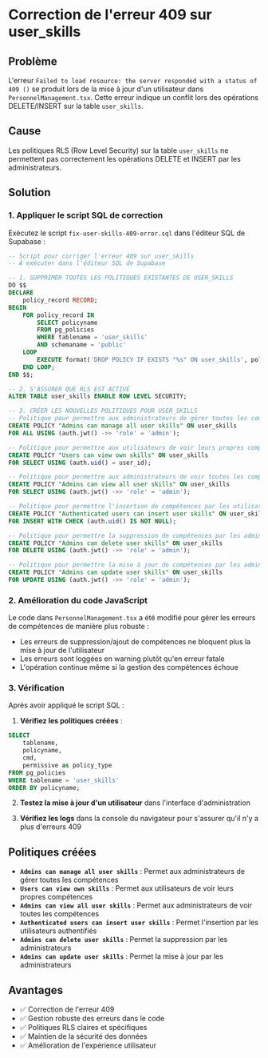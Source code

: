 # Correction de l'erreur 409 sur user_skills

## Problème
L'erreur `Failed to load resource: the server responded with a status of 409 ()` se produit lors de la mise à jour d'un utilisateur dans `PersonnelManagement.tsx`. Cette erreur indique un conflit lors des opérations DELETE/INSERT sur la table `user_skills`.

## Cause
Les politiques RLS (Row Level Security) sur la table `user_skills` ne permettent pas correctement les opérations DELETE et INSERT par les administrateurs.

## Solution

### 1. Appliquer le script SQL de correction

Exécutez le script `fix-user-skills-409-error.sql` dans l'éditeur SQL de Supabase :

```sql
-- Script pour corriger l'erreur 409 sur user_skills
-- À exécuter dans l'éditeur SQL de Supabase

-- 1. SUPPRIMER TOUTES LES POLITIQUES EXISTANTES DE USER_SKILLS
DO $$
DECLARE
    policy_record RECORD;
BEGIN
    FOR policy_record IN 
        SELECT policyname 
        FROM pg_policies 
        WHERE tablename = 'user_skills' 
        AND schemaname = 'public'
    LOOP
        EXECUTE format('DROP POLICY IF EXISTS "%s" ON user_skills', policy_record.policyname);
    END LOOP;
END $$;

-- 2. S'ASSURER QUE RLS EST ACTIVÉ
ALTER TABLE user_skills ENABLE ROW LEVEL SECURITY;

-- 3. CRÉER LES NOUVELLES POLITIQUES POUR USER_SKILLS
-- Politique pour permettre aux administrateurs de gérer toutes les compétences utilisateur
CREATE POLICY "Admins can manage all user skills" ON user_skills 
FOR ALL USING (auth.jwt() ->> 'role' = 'admin');

-- Politique pour permettre aux utilisateurs de voir leurs propres compétences
CREATE POLICY "Users can view own skills" ON user_skills 
FOR SELECT USING (auth.uid() = user_id);

-- Politique pour permettre aux administrateurs de voir toutes les compétences
CREATE POLICY "Admins can view all user skills" ON user_skills 
FOR SELECT USING (auth.jwt() ->> 'role' = 'admin');

-- Politique pour permettre l'insertion de compétences par les utilisateurs authentifiés
CREATE POLICY "Authenticated users can insert user skills" ON user_skills 
FOR INSERT WITH CHECK (auth.uid() IS NOT NULL);

-- Politique pour permettre la suppression de compétences par les administrateurs
CREATE POLICY "Admins can delete user skills" ON user_skills 
FOR DELETE USING (auth.jwt() ->> 'role' = 'admin');

-- Politique pour permettre la mise à jour de compétences par les administrateurs
CREATE POLICY "Admins can update user skills" ON user_skills 
FOR UPDATE USING (auth.jwt() ->> 'role' = 'admin');
```

### 2. Amélioration du code JavaScript

Le code dans `PersonnelManagement.tsx` a été modifié pour gérer les erreurs de compétences de manière plus robuste :

- Les erreurs de suppression/ajout de compétences ne bloquent plus la mise à jour de l'utilisateur
- Les erreurs sont loggées en warning plutôt qu'en erreur fatale
- L'opération continue même si la gestion des compétences échoue

### 3. Vérification

Après avoir appliqué le script SQL :

1. **Vérifiez les politiques créées** :
```sql
SELECT 
    tablename,
    policyname,
    cmd,
    permissive as policy_type
FROM pg_policies 
WHERE tablename = 'user_skills'
ORDER BY policyname;
```

2. **Testez la mise à jour d'un utilisateur** dans l'interface d'administration

3. **Vérifiez les logs** dans la console du navigateur pour s'assurer qu'il n'y a plus d'erreurs 409

## Politiques créées

- **`Admins can manage all user skills`** : Permet aux administrateurs de gérer toutes les compétences
- **`Users can view own skills`** : Permet aux utilisateurs de voir leurs propres compétences
- **`Admins can view all user skills`** : Permet aux administrateurs de voir toutes les compétences
- **`Authenticated users can insert user skills`** : Permet l'insertion par les utilisateurs authentifiés
- **`Admins can delete user skills`** : Permet la suppression par les administrateurs
- **`Admins can update user skills`** : Permet la mise à jour par les administrateurs

## Avantages

- ✅ Correction de l'erreur 409
- ✅ Gestion robuste des erreurs dans le code
- ✅ Politiques RLS claires et spécifiques
- ✅ Maintien de la sécurité des données
- ✅ Amélioration de l'expérience utilisateur 